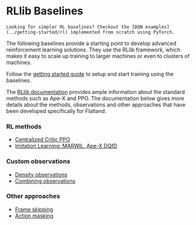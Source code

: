 RLlib Baselines
===============

```{note}
Looking for simpler RL baselines? Checkout the [DQN examples](../getting-started/rl) implemented from scratch using PyTorch. 
```

The following baselines provide a starting point to develop advanced reinforcement learning solutions. They use the RLlib framework, which makes it easy to scale up training to larger machines or even to clusters of machines.

Follow the [getting started guide](baselines/getting-started) to setup and start training using the baselines.

The [RLlib documentation](https://docs.ray.io/en/latest/rllib-algorithms.html) provides ample information about the standard methods such as Ape-X and PPO. The documentation below gives more details about the methods, observations and other approaches that have been developed specifically for Flatland.

### RL methods

- [Centralized Critic PPO](baselines/centralized_critic)
- [Imitation Learning: MARWIL, Ape-X DQfD](baselines/imitation_learning)

### Custom observations

- [Density observations](baselines/global_density_obs)
- [Combining observations](baselines/combined_tree_local_conflict_obs)

### Other approaches

- [Frame skipping](baselines/action_masking_and_skipping)
- [Action masking](baselines/action_masking_and_skipping)
